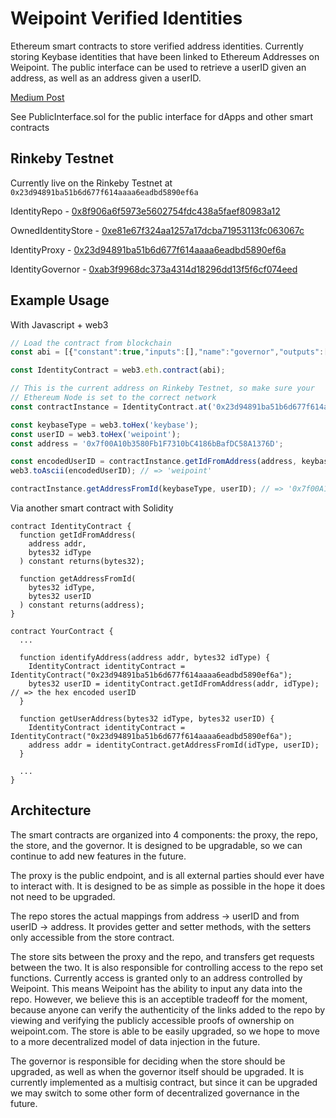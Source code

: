 # Weipoint Verified Identities

Ethereum smart contracts to store verified address identities. Currently storing Keybase identities that have been linked to Ethereum Addresses on Weipoint. The public interface can be used to retrieve a userID given an address, as well as an address given a userID. 

[Medium Post](https://medium.com/weipoint/weipoint-identity-link-edacbdde7ca6)

See PublicInterface.sol for the public interface for dApps and other smart contracts

## Rinkeby Testnet

Currently live on the Rinkeby Testnet at `0x23d94891ba51b6d677f614aaaa6eadbd5890ef6a`

IdentityRepo - [0x8f906a6f5973e5602754fdc438a5faef80983a12](https://rinkeby.etherscan.io/address/0x8f906a6f5973e5602754fdc438a5faef80983a12)

OwnedIdentityStore - [0xe81e67f324aa1257a17dcba71953113fc063067c](https://rinkeby.etherscan.io/address/0xe81e67f324aa1257a17dcba71953113fc063067c)

IdentityProxy - [0x23d94891ba51b6d677f614aaaa6eadbd5890ef6a](https://rinkeby.etherscan.io/address/0x23d94891ba51b6d677f614aaaa6eadbd5890ef6a)

IdentityGovernor - [0xab3f9968dc373a4314d18296dd13f5f6cf074eed](https://rinkeby.etherscan.io/address/0xab3f9968dc373a4314d18296dd13f5f6cf074eed)

## Example Usage

With Javascript + web3

```javascript
// Load the contract from blockchain
const abi = [{"constant":true,"inputs":[],"name":"governor","outputs":[{"name":"","type":"address"}],"payable":false,"type":"function"},{"constant":false,"inputs":[{"name":"addr","type":"address"}],"name":"upgradeStore","outputs":[],"payable":false,"type":"function"},{"constant":true,"inputs":[{"name":"addr","type":"address"},{"name":"idType","type":"bytes32"}],"name":"getIdFromAddress","outputs":[{"name":"","type":"bytes32"}],"payable":false,"type":"function"},{"constant":true,"inputs":[{"name":"idType","type":"bytes32"},{"name":"userID","type":"bytes32"}],"name":"getAddressFromId","outputs":[{"name":"","type":"address"}],"payable":false,"type":"function"},{"constant":false,"inputs":[{"name":"addr","type":"address"}],"name":"changeGovernor","outputs":[],"payable":false,"type":"function"},{"inputs":[{"name":"_governorAddress","type":"address"},{"name":"_storeAddress","type":"address"}],"payable":false,"type":"constructor"}];

const IdentityContract = web3.eth.contract(abi);

// This is the current address on Rinkeby Testnet, so make sure your
// Ethereum Node is set to the correct network
const contractInstance = IdentityContract.at('0x23d94891ba51b6d677f614aaaa6eadbd5890ef6a');

const keybaseType = web3.toHex('keybase');
const userID = web3.toHex('weipoint');
const address = '0x7f00A10b3580Fb1F7310bC4186bBafDC58A1376D';

const encodedUserID = contractInstance.getIdFromAddress(address, keybaseType);
web3.toAscii(encodedUserID); // => 'weipoint'

contractInstance.getAddressFromId(keybaseType, userID); // => '0x7f00A10b3580Fb1F7310bC4186bBafDC58A1376D'
```

Via another smart contract with Solidity
```solidity
contract IdentityContract {
  function getIdFromAddress(
    address addr,
    bytes32 idType
  ) constant returns(bytes32);

  function getAddressFromId(
    bytes32 idType,
    bytes32 userID
  ) constant returns(address);
}

contract YourContract {
  ...

  function identifyAddress(address addr, bytes32 idType) {
    IdentityContract identityContract = IdentityContract("0x23d94891ba51b6d677f614aaaa6eadbd5890ef6a");
    bytes32 userID = identityContract.getIdFromAddress(addr, idType); // => the hex encoded userID
  }
  
  function getUserAddress(bytes32 idType, bytes32 userID) {
    IdentityContract identityContract = IdentityContract("0x23d94891ba51b6d677f614aaaa6eadbd5890ef6a");
    address addr = identityContract.getAddressFromId(idType, userID);
  }

  ...
}
```

## Architecture
The smart contracts are organized into 4 components: the proxy, the repo, the store, and the governor. It is designed to be upgradable, so we can continue to add new features in the future.

The proxy is the public endpoint, and is all external parties should ever have to interact with. It is designed to be as simple as possible in the hope it does not need to be upgraded.

The repo stores the actual mappings from address -> userID and from userID -> address. It provides getter and setter methods, with the setters only accessible from the store contract.

The store sits between the proxy and the repo, and transfers get requests between the two. It is also responsible for controlling access to the repo set functions. Currently access is granted only to an address controlled by Weipoint. This means Weipoint has the ability to input any data into the repo. However, we believe this is an acceptible tradeoff for the moment, because anyone can verify the authenticity of the links added to the repo by viewing and verifying the publicly accessible proofs of ownership on weipoint.com. The store is able to be easily upgraded, so we hope to move to a more decentralized model of data injection in the future.

The governor is responsible for deciding when the store should be upgraded, as well as when the governor itself should be upgraded. It is currently implemented as a multisig contract, but since it can be upgraded we may switch to some other form of decentralized governance in the future.
